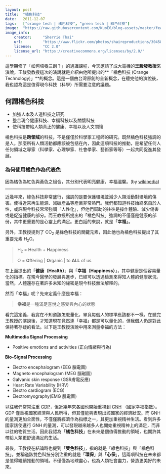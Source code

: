 ```yaml
---
layout: post
title:  "橘色科技"
date:   2011-12-07
tags:   ["orange tech | 橘色科技", "green tech | 綠色科技"]
image:  "https://raw.githubusercontent.com/KuoE0/blog-assets/master/feature-photos/2011-12-07-orange-tech.jpg"
image_info:
    creator:     "Sherrie Thai"
    url:         "https://www.flickr.com/photos/shaireproductions/3045847217"
    license:     "CC 2.0"
    license_url: "https://creativecommons.org/licenses/by/2.0/"
---
```


這學期修了「如何培養三創？」的通識課程，今天邀請了成大電機的**王駿發教授**來演說。王駿發教授這次的演說就是介紹由他所提出的**「橘色科技 (Orange Technology)」**的概念。這是一個由台灣原創的全新概念，在聽完他的演說後，我也認為這是值得現今科技（科學）所需要注意的議題。

## 何謂橘色科技

- 加強人本及人道科技之研究
- 整合現今健康科技、幸福科技以及關懷科技
- 使科技帶給人類真正的健康、幸福以及人文關懷

橘色科技是**跨領域**的科技，不是僅僅於科學家工程師的研究。既然橘色科技強調的是人。那麼所有人類活動都應該被包括在內，因此這項科技的推動，是希望任何人任何領域之專家（科學家、心理學家、社會學家、藝術家等等）一起共同促進其發展。

### 為何使用橘色作為代表色

因為橘色為紅色與黃色之組合，其分別代表明亮健康，幸福溫馨。(by [wikipedia](http://zh.wikipedia.org/wiki/%E6%A9%98%E8%89%B2%E7%A7%91%E6%8A%80))

-------

近幾年來，綠色科技非常盛行，強調的是要保護環境並減少人類活動對環境的傷害。使得近來再生能源、減碳產品等產業非常熱門。我們都知道科技始終來自於人性，或許現今科技常常強調「人性化」，但他們幫助的往往是操作體驗、減少傷害或是促進健康的部分。而王教授所提出的「橘色科技」強調的不僅僅是健康的部份，其中更重要的是心靈上的滿足。更白話的來說，就是「**幸福**」。

另外，王教授提到了 CO<sub>2</sub> 是綠色科技的關鍵元素，因此他也為橘色科技提出了其重要元素 H<sub>2</sub>O。

> H<sub>2</sub> = **H**ealth + **H**appiness
>
> O = **O**ffering | **O**rganic | to **ALL** of us

在上面提出的「**健康（Health）**」與「**幸福（Happiness）**」，其中健康是個容易量化的指標。在現今醫學的發展與進步，已經可以透過檢測來得知人體的健康狀況。當然，人體還存在著許多未知的祕密是現今科技無法解釋的。

然而「幸福」呢？先來定義什麼是幸福：

> **幸福**是一種滿足喜悅之感受與內心的狀態

看完這定義，我實在不知道該怎麼量化，畢竟每個人的標準應該都不一樣。在聽完王教授的演說後，才知道現在竟然連「幸福」都是可以量化的，但我個人仍是對此保持著存疑的看法。以下是王教授演說中用來測量幸福的方法：

**Multimedia Signal Processing**
- Positive emotions and activities (正向情緒與行為)

**Bio-Signal Processing**

- Electro encephalogram (EEG 腦電圖)
- Magneto encephalogram (MEG 腦磁圖)
- Galvanic skin response (GSR膚電反應)
- Heart Rate Variability (HRV)
- Electro cardiogram (ECG)
- Electromyography(EMG 肌電圖)

以往我們常常注重 [GDP](http://zh.wikipedia.org/wiki/%E5%9B%BD%E5%86%85%E7%94%9F%E4%BA%A7%E6%80%BB%E5%80%BC)，但近幾年來各國也開始重視到 [GNH](http://zh.wikipedia.org/zh-tw/%E5%9B%BD%E6%B0%91%E5%B9%B8%E7%A6%8F%E6%80%BB%E5%80%BC) （國家幸福指數）。GDP 僅重視國家經濟與人民所得，但其僅能夠表現出該國家的經濟狀況。而 GNH 的量測更加全面性，不僅僅將經濟作為指標之一，其更加重視精神生活。看到許多國家該使進行 GNH 的量測，可以發現越來越多人也開始重視精神上的滿足，而非以往的物質生活。因此我認為「**橘色科技**」在未來是個值得推動的領域，也期許其帶給人類更舒適滿足的生活。

最後，王教授在結論時也提到「**雙色科技**」，指的就是「綠色科技」與「橘色科技」。並稱道該雙色科技分別注重的就是「**環保**」與「**心保**」，這兩項科技在未來都是值得繼續推動的領域。不僅僅為地球盡心，也為人類社會盡力，營造更美好的未來。
